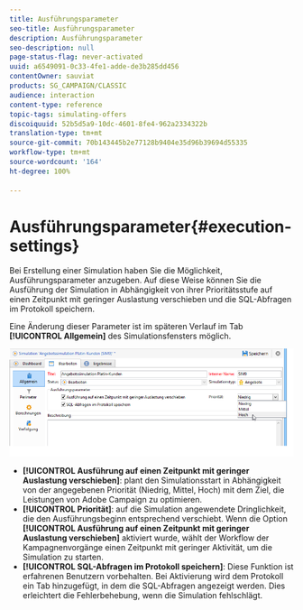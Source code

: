 ```yaml
---
title: Ausführungsparameter
seo-title: Ausführungsparameter
description: Ausführungsparameter
seo-description: null
page-status-flag: never-activated
uuid: a6549091-0c33-4fe1-adde-de3b285dd456
contentOwner: sauviat
products: SG_CAMPAIGN/CLASSIC
audience: interaction
content-type: reference
topic-tags: simulating-offers
discoiquuid: 52b5d5a9-10dc-4601-8fe4-962a2334322b
translation-type: tm+mt
source-git-commit: 70b143445b2e77128b9404e35d96b39694d55335
workflow-type: tm+mt
source-wordcount: '164'
ht-degree: 100%

---
```



# Ausführungsparameter{#execution-settings}

Bei Erstellung einer Simulation haben Sie die Möglichkeit, Ausführungsparameter anzugeben. Auf diese Weise können Sie die Ausführung der Simulation in Abhängigkeit von ihrer Prioritätsstufe auf einen Zeitpunkt mit geringer Auslastung verschieben und die SQL-Abfragen im Protokoll speichern.

Eine Änderung dieser Parameter ist im späteren Verlauf im Tab **[!UICONTROL Allgemein]** des Simulationsfensters möglich.

![](assets/offer_simulation_008.png)

* **[!UICONTROL Ausführung auf einen Zeitpunkt mit geringer Auslastung verschieben]**: plant den Simulationsstart in Abhängigkeit von der angegebenen Priorität (Niedrig, Mittel, Hoch) mit dem Ziel, die Leistungen von Adobe Campaign zu optimieren.
* **[!UICONTROL Priorität]**: auf die Simulation angewendete Dringlichkeit, die den Ausführungsbeginn entsprechend verschiebt. Wenn die Option **[!UICONTROL Ausführung auf einen Zeitpunkt mit geringer Auslastung verschieben]** aktiviert wurde, wählt der Workflow der Kampagnenvorgänge einen Zeitpunkt mit geringer Aktivität, um die Simulation zu starten.
* **[!UICONTROL SQL-Abfragen im Protokoll speichern]**: Diese Funktion ist erfahrenen Benutzern vorbehalten. Bei Aktivierung wird dem Protokoll ein Tab hinzugefügt, in dem die SQL-Abfragen angezeigt werden. Dies erleichtert die Fehlerbehebung, wenn die Simulation fehlschlägt.

